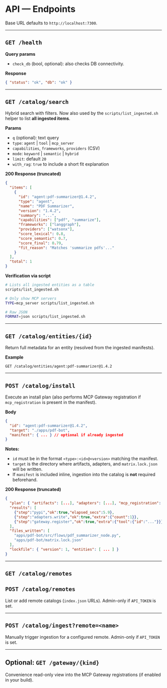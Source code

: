 # API — Endpoints

Base URL defaults to `http://localhost:7300`.

---

## `GET /health`

**Query params**

* `check_db` (bool, optional): also checks DB connectivity.

**Response**

```json
{ "status": "ok", "db": "ok" }
```

---

## `GET /catalog/search`

Hybrid search with filters.
Now also used by the `scripts/list_ingested.sh` helper to list **all ingested items**.

**Params**

* `q` (optional): text query
* `type`: `agent` | `tool` | `mcp_server`
* `capabilities`, `frameworks`, `providers` (CSV)
* `mode`: `keyword` | `semantic` | `hybrid`
* `limit`: default `20`
* `with_rag`: `true` to include a short fit explanation

**200 Response (truncated)**

```json
{
  "items": [
    {
      "id": "agent:pdf-summarizer@1.4.2",
      "type": "agent",
      "name": "PDF Summarizer",
      "version": "1.4.2",
      "summary": "...",
      "capabilities": ["pdf", "summarize"],
      "frameworks": ["langgraph"],
      "providers": ["watsonx"],
      "score_lexical": 0.8,
      "score_semantic": 0.7,
      "score_final": 0.79,
      "fit_reason": "Matches 'summarize pdfs'..."
    }
  ],
  "total": 1
}
```

**Verification via script**

```bash
# Lists all ingested entities as a table
scripts/list_ingested.sh

# Only show MCP servers
TYPE=mcp_server scripts/list_ingested.sh

# Raw JSON
FORMAT=json scripts/list_ingested.sh
```

---

## `GET /catalog/entities/{id}`

Return full metadata for an entity (resolved from the ingested manifests).

**Example**

```
GET /catalog/entities/agent:pdf-summarizer@1.4.2
```

---

## `POST /catalog/install`

Execute an install plan (also performs MCP Gateway registration if `mcp_registration` is present in the manifest).

**Body**

```json
{
  "id": "agent:pdf-summarizer@1.4.2",
  "target": "./apps/pdf-bot",
  "manifest": { ... } // optional if already ingested
}
```

**Notes:**

* `id` must be in the format `<type>:<id>@<version>` matching the manifest.
* `target` is the directory where artifacts, adapters, and `matrix.lock.json` will be written.
* If `manifest` is included inline, ingestion into the catalog is **not** required beforehand.

**200 Response (truncated)**

```json
{
  "plan": { "artifacts": [...], "adapters": [...], "mcp_registration": {...} },
  "results": [
    {"step":"pypi","ok":true,"elapsed_secs":5.9},
    {"step":"adapters.write","ok":true,"extra":{"count":1}},
    {"step":"gateway.register","ok":true,"extra":{"tool":{"id":"..."}}}
  ],
  "files_written": [
    "apps/pdf-bot/src/flows/pdf_summarizer_node.py",
    "apps/pdf-bot/matrix.lock.json"
  ],
  "lockfile": { "version": 1, "entities": [ ... ] }
}
```

---

## `GET /catalog/remotes`

## `POST /catalog/remotes`

List or add remote catalogs (`index.json` URLs).
Admin-only if `API_TOKEN` is set.

---

## `POST /catalog/ingest?remote=<name>`

Manually trigger ingestion for a configured remote.
Admin-only if `API_TOKEN` is set.

---

## Optional: `GET /gateway/{kind}`

Convenience read-only view into the MCP Gateway registrations (if enabled in your build).

